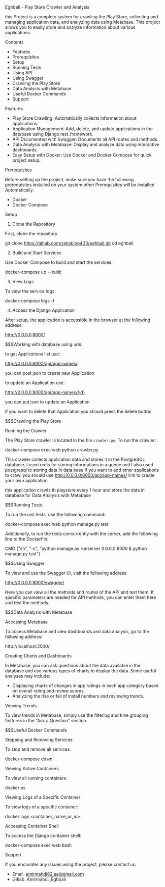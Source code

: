 Eghbali - Play Store Crawler and Analysis

this Project is a complete system for crawling the Play Store, collecting and managing application data, and analyzing data using Metabase. This project allows you to easily store and analyze information about various applications.

Contents

- Features
- Prerequisites
- Setup
- Running Tests
- Using API
- Using Swagger
- Crawling the Play Store
- Data Analysis with Metabase
- Useful Docker Commands
- Support

Features

- Play Store Crawling: Automatically collects information about applications.
- Application Management: Add, delete, and update applications in the database using Django rest_framework.
- API Documented with Swagger: Documents all API routes and methods.
- Data Analysis with Metabase: Display and analyze data using interactive dashboards.
- Easy Setup with Docker: Use Docker and Docker Compose for quick project setup.

Prerequisites

Before setting up the project, make sure you have the following prerequisites installed on your system
other Prerequisites will be installed Automatically.

- Docker
- Docker Compose

Setup

1. Clone the Repository

First, clone the repository:

git clone https://gitlab.com/sahabino403/eghbali.git
cd eghbali

2. Build and Start Services

Use Docker Compose to build and start the services:

docker-compose up --build

3. View Logs

To view the service logs:

docker-compose logs -f

4. Access the Django Application

After setup, the application is accessible in the browser at the following address:

http://0.0.0.0:8000/


$$$Working with database using urls:

to get Applications list use:

http://0.0.0.0:8000/api/app-names/

you can post json to create new Application

to update an Application use:

http://0.0.0.0:8000/api/app-names/{id}

you can put json to update an Application

if you want to delete that Application you should press the delete button


$$$Crawling the Play Store

Running the Crawler

The Play Store crawler is located in the file `crawler.py`. To run the crawler:

docker-compose exec web python crawler.py

This crawler collects application data and stores it in the PostgreSQL database.
I used redis for storing informations in a queue and I also used postgresql to storing data in data base
if you want to add other applications to crawl you should use http://0.0.0.0:8000/api/app-names/
link to create your own application

this application crawls th playstore every 1 hour and store the data in database for Data Analysis with Metabase


$$$Running Tests

To run the unit tests, use the following command:

docker-compose exec web python manage.py test

Additionally, to run the tests concurrently with the server, add the following line to the Dockerfile:

CMD ["sh", "-c", "python manage.py runserver 0.0.0.0:8000 & python manage.py test"]


$$$Using Swagger

To view and use the Swagger UI, visit the following address:

http://0.0.0.0:8000/swagger/

Here you can view all the methods and routes of the API and test them. If specific parameters are needed for API methods, you can enter them here and test the methods.


$$$Data Analysis with Metabase

Accessing Metabase

To access Metabase and view dashboards and data analysis, go to the following address:

http://localhost:3000/

Creating Charts and Dashboards

In Metabase, you can ask questions about the data available in the database and use various types of charts to display the data. Some useful analyses may include:

- Displaying charts of changes in app ratings in each app category based on overall rating and review scores.
- Analyzing the rise or fall of install numbers and reviewing trends.

Viewing Trends

To view trends in Metabase, simply use the filtering and time grouping features in the "Ask a Question" section.


$$$Useful Docker Commands

Stopping and Removing Services

To stop and remove all services:

docker-compose down

Viewing Active Containers

To view all running containers:

docker ps

Viewing Logs of a Specific Container

To view logs of a specific container:

docker logs <container_name_or_id>

Accessing Container Shell

To access the Django container shell:

docker-compose exec web bash


Support

If you encounter any issues using the project, please contact us:

- Email: amirmahdi82.ae@gmail.com
- Gitlab: Amirmahdi_Eghbali
